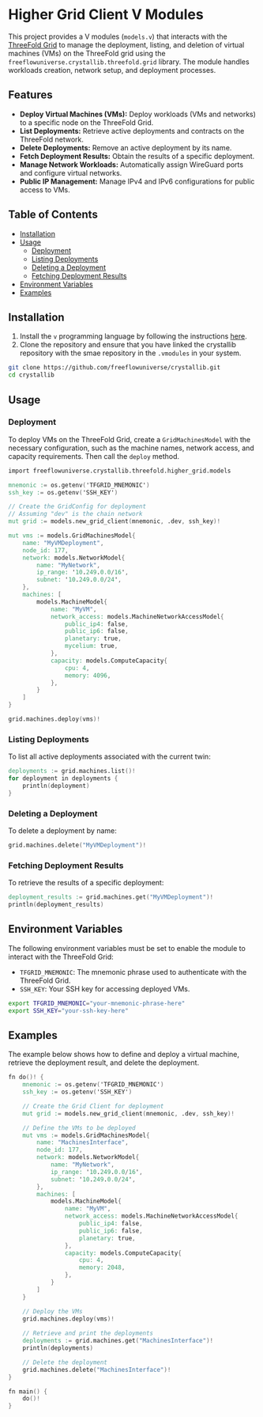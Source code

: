 # Higher Grid Client V Modules

This project provides a V modules (`models.v`) that interacts with the [ThreeFold Grid](https://manual.grid.tf/documentation/developers/grid_deployment/grid_deployment.html) to manage the deployment, listing, and deletion of virtual machines (VMs) on the ThreeFold grid using the `freeflowuniverse.crystallib.threefold.grid` library. The module handles workloads creation, network setup, and deployment processes.

## Features

- **Deploy Virtual Machines (VMs):** Deploy workloads (VMs and networks) to a specific node on the ThreeFold Grid.
- **List Deployments:** Retrieve active deployments and contracts on the ThreeFold network.
- **Delete Deployments:** Remove an active deployment by its name.
- **Fetch Deployment Results:** Obtain the results of a specific deployment.
- **Manage Network Workloads:** Automatically assign WireGuard ports and configure virtual networks.
- **Public IP Management:** Manage IPv4 and IPv6 configurations for public access to VMs.

## Table of Contents

- [Installation](#installation)
- [Usage](#usage)
  - [Deployment](#deployment)
  - [Listing Deployments](#listing-deployments)
  - [Deleting a Deployment](#deleting-a-deployment)
  - [Fetching Deployment Results](#fetching-deployment-results)
- [Environment Variables](#environment-variables)
- [Examples](#examples)

## Installation

1. Install the `v` programming language by following the instructions [here](https://vlang.io).
2. Clone the repository and ensure that you have linked the crystallib repository with the smae repository in the `.vmodules` in your system.

```bash
git clone https://github.com/freeflowuniverse/crystallib.git
cd crystallib
```

## Usage

### Deployment

To deploy VMs on the ThreeFold Grid, create a `GridMachinesModel` with the necessary configuration, such as the machine names, network access, and capacity requirements. Then call the `deploy` method.

```v
import freeflowuniverse.crystallib.threefold.higher_grid.models

mnemonic := os.getenv('TFGRID_MNEMONIC')
ssh_key := os.getenv('SSH_KEY')

// Create the GridConfig for deployment
// Assuming "dev" is the chain network
mut grid := models.new_grid_client(mnemonic, .dev, ssh_key)!

mut vms := models.GridMachinesModel{
    name: "MyVMDeployment",
    node_id: 177,
    network: models.NetworkModel{
        name: "MyNetwork",
        ip_range: '10.249.0.0/16',
        subnet: '10.249.0.0/24',
    },
    machines: [
        models.MachineModel{
            name: "MyVM",
            network_access: models.MachineNetworkAccessModel{
                public_ip4: false,
                public_ip6: false,
                planetary: true,
                mycelium: true,
            },
            capacity: models.ComputeCapacity{
                cpu: 4,
                memory: 4096,
            },
        }
    ]
}

grid.machines.deploy(vms)!
```

### Listing Deployments

To list all active deployments associated with the current twin:

```v
deployments := grid.machines.list()!
for deployment in deployments {
    println(deployment)
}
```

### Deleting a Deployment

To delete a deployment by name:

```v
grid.machines.delete("MyVMDeployment")!
```

### Fetching Deployment Results

To retrieve the results of a specific deployment:

```v
deployment_results := grid.machines.get("MyVMDeployment")!
println(deployment_results)
```

## Environment Variables

The following environment variables must be set to enable the module to interact with the ThreeFold Grid:

- `TFGRID_MNEMONIC`: The mnemonic phrase used to authenticate with the ThreeFold Grid.
- `SSH_KEY`: Your SSH key for accessing deployed VMs.

```bash
export TFGRID_MNEMONIC="your-mnemonic-phrase-here"
export SSH_KEY="your-ssh-key-here"
```

## Examples

The example below shows how to define and deploy a virtual machine, retrieve the deployment result, and delete the deployment.

```v
fn do()! {
    mnemonic := os.getenv('TFGRID_MNEMONIC')
    ssh_key := os.getenv('SSH_KEY')

    // Create the Grid Client for deployment
    mut grid := models.new_grid_client(mnemonic, .dev, ssh_key)!

    // Define the VMs to be deployed
    mut vms := models.GridMachinesModel{
        name: "MachinesInterface",
        node_id: 177,
        network: models.NetworkModel{
            name: "MyNetwork",
            ip_range: '10.249.0.0/16',
            subnet: '10.249.0.0/24',
        },
        machines: [
            models.MachineModel{
                name: "MyVM",
                network_access: models.MachineNetworkAccessModel{
                    public_ip4: false,
                    public_ip6: false,
                    planetary: true,
                },
                capacity: models.ComputeCapacity{
                    cpu: 4,
                    memory: 2048,
                },
            }
        ]
    }

    // Deploy the VMs
    grid.machines.deploy(vms)!
    
    // Retrieve and print the deployments
    deployments := grid.machines.get("MachinesInterface")!
    println(deployments)

    // Delete the deployment
    grid.machines.delete("MachinesInterface")!
}

fn main() {
    do()!
}
```
